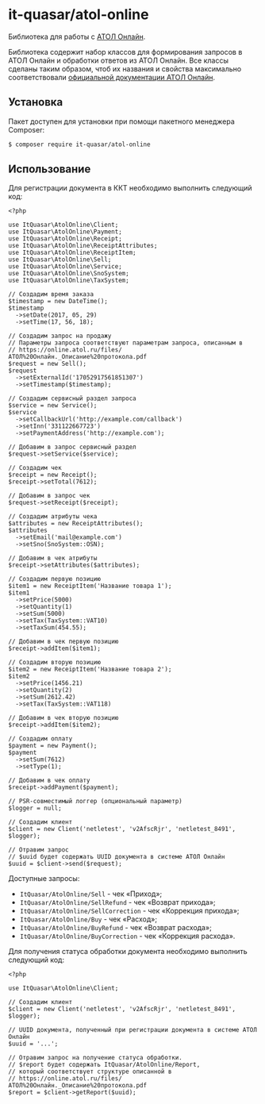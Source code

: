 # it-quasar/atol-online

Библиотека для работы с [АТОЛ Онлайн](https://online.atol.ru/).

Библиотека содержит набор классов для формирования запросов в АТОЛ Онлайн и обработки ответов из АТОЛ Онлайн.
Все классы сделаны таким образом, чтоб их названия и свойства максимально соответствовали [официальной документации
АТОЛ Онлайн](https://online.atol.ru/files/%D0%90%D0%A2%D0%9E%D0%9B%20%D0%9E%D0%BD%D0%BB%D0%B0%D0%B8%CC%86%D0%BD._%D0%9E%D0%BF%D0%B8%D1%81%D0%B0%D0%BD%D0%B8%D0%B5%20%D0%BF%D1%80%D0%BE%D1%82%D0%BE%D0%BA%D0%BE%D0%BB%D0%B0.pdf).

## Установка

Пакет доступен для установки при помощи пакетного менеджера Composer:

```.sh
$ composer require it-quasar/atol-online
```

## Использование

Для регистрации документа в ККТ необходимо выполнить следующий код:

```.php
<?php

use ItQuasar\AtolOnline\Client;
use ItQuasar\AtolOnline\Payment;
use ItQuasar\AtolOnline\Receipt;
use ItQuasar\AtolOnline\ReceiptAttributes;
use ItQuasar\AtolOnline\ReceiptItem;
use ItQuasar\AtolOnline\Sell;
use ItQuasar\AtolOnline\Service;
use ItQuasar\AtolOnline\SnoSystem;
use ItQuasar\AtolOnline\TaxSystem;

// Создадим время заказа
$timestamp = new DateTime();
$timestamp
  ->setDate(2017, 05, 29)
  ->setTime(17, 56, 18);
  
// Создадим запрос на продажу
// Параметры запроса соответствуют параметрам запроса, описанным в 
// https://online.atol.ru/files/АТОЛ%20Онлайн._Описание%20протокола.pdf
$request = new Sell();
$request
  ->setExternalId('17052917561851307')
  ->setTimestamp($timestamp);

// Создадим сервисный раздел запроса
$service = new Service();
$service
  ->setCallbackUrl('http://example.com/callback')
  ->setInn('331122667723')
  ->setPaymentAddress('http://example.com');

// Добавим в запрос сервисный раздел
$request->setService($service);

// Создадим чек
$receipt = new Receipt();
$receipt->setTotal(7612);

// Добавим в запрос чек
$request->setReceipt($receipt);

// Создадим атрибуты чека
$attributes = new ReceiptAttributes();
$attributes
  ->setEmail('mail@example.com')
  ->setSno(SnoSystem::OSN);

// Добавим в чек атрибуты
$receipt->setAttributes($attributes);

// Создадим первую позицию
$item1 = new ReceiptItem('Название товара 1');
$item1
  ->setPrice(5000)
  ->setQuantity(1)
  ->setSum(5000)
  ->setTax(TaxSystem::VAT10)
  ->setTaxSum(454.55);

// Добавим в чек первую позицию
$receipt->addItem($item1);

// Создадим вторую позицию
$item2 = new ReceiptItem('Название товара 2');
$item2
  ->setPrice(1456.21)
  ->setQuantity(2)
  ->setSum(2612.42)
  ->setTax(TaxSystem::VAT118)

// Добавим в чек вторую позицию
$receipt->addItem($item2);

// Создадим оплату
$payment = new Payment();
$payment
  ->setSum(7612)
  ->setType(1);

// Добавим в чек оплату
$receipt->addPayment($payment);

// PSR-совместимый логгер (опциональный параметр)
$logger = null;

// Создадим клиент
$client = new Client('netletest', 'v2AfscRjr', 'netletest_8491', $logger);

// Отравим запрос
// $uuid будет содержать UUID документа в системе АТОЛ Онлайн
$uuid = $client->send($request);
```

Доступные запросы:
* `ItQuasar/AtolOnline/Sell` - чек «Приход»;
* `ItQuasar/AtolOnline/SellRefund` - чек «Возврат прихода»;
* `ItQuasar/AtolOnline/SellCorrection` - чек «Коррекция прихода»;
* `ItQuasar/AtolOnline/Buy` - чек «Расход»;
* `ItQuasar/AtolOnline/BuyRefund` - чек «Возврат расхода»;
* `ItQuasar/AtolOnline/BuyCorrection` - чек «Коррекция расхода».


Для получения статуса обработки документа необходимо выполнить следующий код:

```.php
<?php

use ItQuasar\AtolOnline\Client;

// Создадим клиент
$client = new Client('netletest', 'v2AfscRjr', 'netletest_8491', $logger);

// UUID документа, полученный при регистрации документа в системе АТОЛ Онлайн
$uuid = '...';

// Отравим запрос на получение статуса обработки.
// $report будет содержать ItQuasar/AtolOnline/Report,
// который соответствует структуре описанной в 
// https://online.atol.ru/files/АТОЛ%20Онлайн._Описание%20протокола.pdf
$report = $client->getReport($uuid);
```
